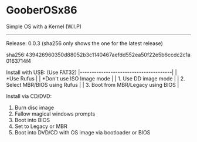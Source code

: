# GooberOSx86
Simple OS with a Kernel (W.I.P)

________________________________

Release: 0.0.3 (sha256 only shows the one for the latest release)

sha256:439426960350d88052b3c1140467aefdd552ea50f22e5b6ccdc2c1a0163714f4

  Install with USB:  (Use FAT32)
|---------------------------------------|
|    *Use Rufus                         |
|       *Don't use ISO Image mode       |
|    1. Use DD image mode               |
|    2. Select MBR/BIOS using Rufus     |
|    3. Boot from MBR/Legacy using BIOS |


  
  Install via CD/DVD:

  1. Burn disc image
  2. Fallow magical windows prompts
  3. Boot into BIOS
  4. Set to Legacy or MBR
  5. Boot into DVD/CD with OS image via bootloader or BIOS

  
      
